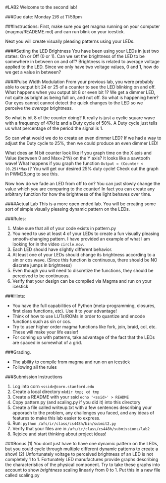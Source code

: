 #LAB2
Welcome to the second lab!

###Due date: 
Monday 2/6 at 11:59pm

###Instructions:
First, make sure you get magma running on your computer (magma/READEME.md) and can run blink on your icestick. 

Next you will create visually pleasing patterns using your LEDs.

####Setting the LED Brightness
You have been using your LEDs in just two states: On or Off (0 or 1). Can we set the brightness of the LED to be somewhere in between on and off? Brightness is related to average voltage applied to the LED. Since we only have two voltage values, 0 and 1, how do we get a value in between?

####Pulse Width Modulation
From your previous lab, you were probably able to output bit 24 or 25 of a counter to see the LED blinking on and off. What happens when you output bit 8 or even bit 1? We get a dimmer LED, not quite as bright as being full on, and not off. So what is happening here? Our eyes cannot cannot detect the quick changes to the LED so we perceive the *average* brightness.

So what is bit 8 of the counter doing? It really is just a cyclic square wave with a frequency of 47kHz and a Duty cycle of 50%.
A Duty cycle just tells us what percentage of the period the signal is 1. 

So can what would we do to create an even dimmer LED? 
If we had a way to adjust the Duty cycle to 25%, then we could produce an even dimmer LED!

What does an N bit counter look like if you graph time on the X axis and Value (between 0 and Max=2^N) on the Y axis? It looks like a sawtooth wave! What happens if you graph the function ```Output = (Counter < (0.25)*Max)```? You will get our desired 25% duty cycle! Check out the graph in PWM25.png to see this. 

Now how do we fade an LED from off to on? You can just slowly change the value which you are comparing to the counter! In fact you can create any arbitrary function for how the brightness of the light behaves over time.

####Actual Lab
 This is a more open ended lab. You will be creating some sort of simple visually pleasing dynamic pattern on the LEDs. 

###Rules:

1. Make sure that all of your code exists in pattern.py
2. You need to use at least 4 of your LEDs to create a fun visually pleasing smooth-changing pattern. I have provided an example of what I am looking for in the video ```circle.mov```.
3. Each LED should have slightly different behavior.
4. At least one of your LEDs should change its brightness according to a sin or cos wave. (Since this function is continuous, there should be NO discrete jumps in brightness)
5. Even though you will need to discretize the functions, they should be perceived to be continuous.
6. Verify that your design can be compiled via Magma and run on your icestick 

###Hints: 
  * You have the full capabilities of Python (meta-programming, closures, first class functions, etc). Use it to your advantage!
  * Think of how to use LUTs/ROMs in order to quantize and encode functions such as sin or cos. 
  * Try to user higher order magma functions like fork, join, braid, col, etc. These will make your life easier!
  * For coming up with patterns, take advantage of the fact that the LEDs are spaced in somewhat of a grid.


###Grading.
  * The ability to compile from magma and run on an icestick
  * Following all the rules
    

###Submission Instructions
	
1. Log into corn ```<ssid>@corn.stanford.edu```
2. Create a local directory ```mkdir tmp; cd tmp```
3. Create a README with your ssid ```echo '<ssid>' > README```
4. Copy pattern.py (and scaling.py if you did it) into this directory
5. Create a file called writeup.txt with a few sentences describing your apporach to the problem, any challenges you faced, and any ideas of features to make this lab easier to express.
6. Run: ```python /afs/ir/class/cs448h/bin/submit2.py```
7. Verify that your files are in ```/afs/ir/class/cs448h/submissions/lab2```
8. Rejoice and start thinking about project ideas!

###Bonus
(1) You dont just have to have one dynamic pattern on the LEDs, but you could cycle through multiple different dynamic patterns to create a show!
(2) Unfortunately voltage to perceived brightness of an LED is not completely 1 to 1. Fortunately LED manufactures provide graphs describing the characteristics of the physical component. Try to take these graphs into account to show *brightness* scaling linearly from 0 to 1. Put this in a new file called scaling.py
